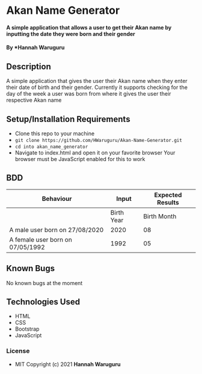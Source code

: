 # Akan Name Generator

#### A simple application that allows a user to get their Akan name by inputting the date they were born and their gender

#### By *Hannah Waruguru

## Description
A simple application that gives the user their Akan name when they enter their date of birth and their gender. Currently it supports checking for the day of the week a user was born from where it gives the user their respective Akan name

## Setup/Installation Requirements
* Clone this repo to your machine 
* `git clone https://github.com/HWaruguru/Akan-Name-Generator.git`
* `cd into akan_name_generator`
* Navigate to index.html  and open it on your favorite browser
Your browser must be JavaScript enabled for this to work
## BDD
| Behaviour                                         |                   Input                        | Expected Results                        |
|---------------------------------------------------|------------------------------------------------|-----------------------------------------|
|                                                   | Birth Year | Birth  Month | Birth Date| Gender |                                         |
| A male user born on 27/08/2020                    | 2020       | 08           | 27        | Male   |                                         |
| A female user born on 07/05/1992                  | 1992       | 05           | 07        | Female |                                         |

## Known Bugs
No known bugs at the moment

## Technologies Used
* HTML
* CSS
* Bootstrap
* JavaScript

### License
* MIT
Copyright (c) 2021 **Hannah Waruguru**
